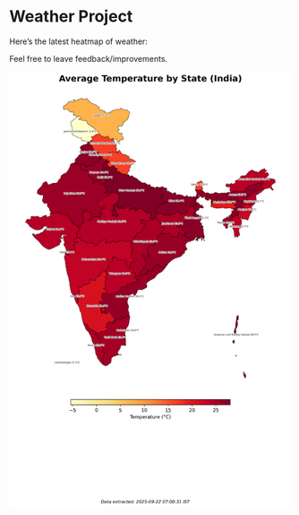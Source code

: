 # Weather Project

Here’s the latest heatmap of weather:

Feel free to leave feedback/improvements.

![India Heatmap](docs/assets/india_heatmap.png?v=D0A6B9)
